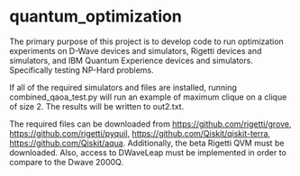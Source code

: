 # quantum_optimization
The primary purpose of this project is to develop code to run optimization experiments on D-Wave devices and simulators, Rigetti devices and simulators, and IBM Quantum Experience devices and simulators. Specifically testing NP-Hard problems. 

If all of the required simulators and files are installed, running combined_qaoa_test.py will run an example of maximum clique on a clique of size 2. The results will be written to out2.txt. 

The required files can be downloaded from https://github.com/rigetti/grove, https://github.com/rigetti/pyquil, https://github.com/Qiskit/qiskit-terra, https://github.com/Qiskit/aqua. Additionally, the beta Rigetti QVM must be downloaded. Also, access to DWaveLeap must be implemented in order to compare to the Dwave 2000Q.
